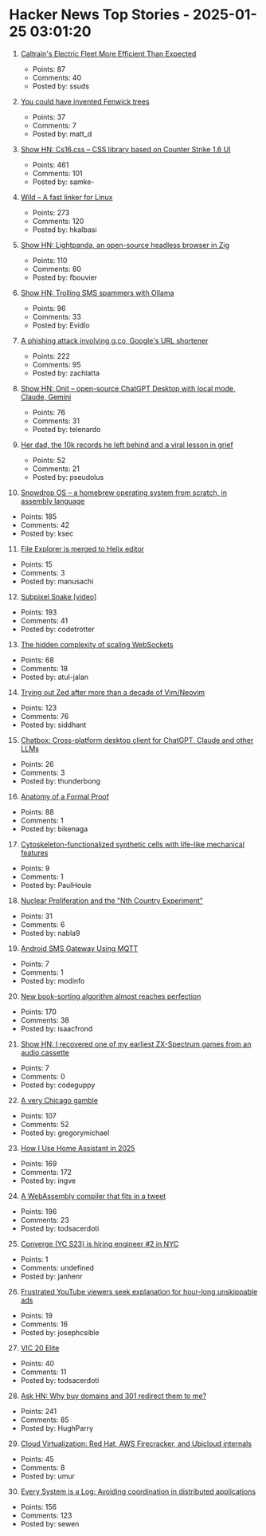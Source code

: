 # Hacker News Top Stories - 2025-01-25 03:01:20

1. [Caltrain's Electric Fleet More Efficient Than Expected](https://www.caltrain.com/news/caltrains-electric-fleet-more-efficient-expected)
   - Points: 87
   - Comments: 40
   - Posted by: ssuds

2. [You could have invented Fenwick trees](https://www.cambridge.org/core/journals/journal-of-functional-programming/article/you-could-have-invented-fenwick-trees/B4628279D4E54229CED97249E96F721D)
   - Points: 37
   - Comments: 7
   - Posted by: matt_d

3. [Show HN: Cs16.css – CSS library based on Counter Strike 1.6 UI](https://cs16.samke.me)
   - Points: 461
   - Comments: 101
   - Posted by: samke-

4. [Wild – A fast linker for Linux](https://github.com/davidlattimore/wild)
   - Points: 273
   - Comments: 120
   - Posted by: hkalbasi

5. [Show HN: Lightpanda, an open-source headless browser in Zig](https://github.com/lightpanda-io/browser)
   - Points: 110
   - Comments: 80
   - Posted by: fbouvier

6. [Show HN: Trolling SMS spammers with Ollama](https://evan.widloski.com/software/sms_llm/)
   - Points: 96
   - Comments: 33
   - Posted by: Evidlo

7. [A phishing attack involving g.co, Google's URL shortener](https://gist.github.com/zachlatta/f86317493654b550c689dc6509973aa4)
   - Points: 222
   - Comments: 95
   - Posted by: zachlatta

8. [Show HN: Onit – open-source ChatGPT Desktop with local mode, Claude, Gemini](https://github.com/synth-inc/onit)
   - Points: 76
   - Comments: 31
   - Posted by: telenardo

9. [Her dad, the 10k records he left behind and a viral lesson in grief](https://www.washingtonpost.com/style/2025/01/18/vinyl-albums-grief-music-healing/)
   - Points: 52
   - Comments: 21
   - Posted by: pseudolus

10. [Snowdrop OS – a homebrew operating system from scratch, in assembly language](http://sebastianmihai.com/snowdrop/)
   - Points: 185
   - Comments: 42
   - Posted by: ksec

11. [File Explorer is merged to Helix editor](https://github.com/helix-editor/helix/pull/11285)
   - Points: 15
   - Comments: 3
   - Posted by: manusachi

12. [Subpixel Snake [video]](https://www.youtube.com/watch?v=iDwganLjpW0)
   - Points: 193
   - Comments: 41
   - Posted by: codetrotter

13. [The hidden complexity of scaling WebSockets](https://composehq.com/blog/scaling-websockets-1-23-25)
   - Points: 68
   - Comments: 18
   - Posted by: atul-jalan

14. [Trying out Zed after more than a decade of Vim/Neovim](https://sgoel.dev/posts/trying-out-zed-after-more-than-a-decade-of-vim-neovim/)
   - Points: 123
   - Comments: 76
   - Posted by: siddhant

15. [Chatbox: Cross-platform desktop client for ChatGPT, Claude and other LLMs](https://github.com/Bin-Huang/chatbox)
   - Points: 26
   - Comments: 3
   - Posted by: thunderbong

16. [Anatomy of a Formal Proof](https://www.ams.org/journals/notices/202502/noti3114/noti3114.html)
   - Points: 88
   - Comments: 1
   - Posted by: bikenaga

17. [Cytoskeleton-functionalized synthetic cells with life-like mechanical features](https://www.nature.com/articles/s41557-024-01697-5)
   - Points: 9
   - Comments: 1
   - Posted by: PaulHoule

18. [Nuclear Proliferation and the "Nth Country Experiment"](https://nsarchive.gwu.edu/briefing-book/nuclear-vault/2025-01-23/nuclear-proliferation-and-nth-country-experiment)
   - Points: 31
   - Comments: 6
   - Posted by: nabla9

19. [Android SMS Gateway Using MQTT](https://github.com/ibnux/Android-SMS-Gateway-MQTT)
   - Points: 7
   - Comments: 1
   - Posted by: modinfo

20. [New book-sorting algorithm almost reaches perfection](https://www.quantamagazine.org/new-book-sorting-algorithm-almost-reaches-perfection-20250124/)
   - Points: 170
   - Comments: 38
   - Posted by: isaacfrond

21. [Show HN: I recovered one of my earliest ZX-Spectrum games from an audio cassette](undefined)
   - Points: 7
   - Comments: 0
   - Posted by: codeguppy

22. [A very Chicago gamble](https://www.bitsaboutmoney.com/archive/chicago-casino-investment-offering/)
   - Points: 107
   - Comments: 52
   - Posted by: gregorymichael

23. [How I Use Home Assistant in 2025](https://vpetersson.com/2025/01/22/how-i-use-home-assistant-in-2025.html)
   - Points: 169
   - Comments: 172
   - Posted by: ingve

24. [A WebAssembly compiler that fits in a tweet](https://wasmgroundup.com/blog/wasm-compiler-in-a-tweet/)
   - Points: 196
   - Comments: 23
   - Posted by: todsacerdoti

25. [Converge (YC S23) is hiring engineer #2 in NYC](https://jobs.gem.com/converge/am9icG9zdDreA6I3WJ4ZJ1Yx_WHS5zKP)
   - Points: 1
   - Comments: undefined
   - Posted by: janhenr

26. [Frustrated YouTube viewers seek explanation for hour-long unskippable ads](https://www.androidauthority.com/youtube-long-unskippable-ads-problem-3519957/)
   - Points: 19
   - Comments: 16
   - Posted by: josephcsible

27. [VIC 20 Elite](https://vic20elite.wordpress.com/)
   - Points: 40
   - Comments: 11
   - Posted by: todsacerdoti

28. [Ask HN: Why buy domains and 301 redirect them to me?](undefined)
   - Points: 241
   - Comments: 85
   - Posted by: HughParry

29. [Cloud Virtualization: Red Hat, AWS Firecracker, and Ubicloud internals](https://www.ubicloud.com/blog/cloud-virtualization-red-hat-aws-firecracker-and-ubicloud-internals)
   - Points: 45
   - Comments: 8
   - Posted by: umur

30. [Every System is a Log: Avoiding coordination in distributed applications](https://restate.dev/blog/every-system-is-a-log-avoiding-coordination-in-distributed-applications/)
   - Points: 156
   - Comments: 123
   - Posted by: sewen

